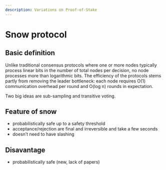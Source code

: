 ```yaml
---
description: Variations on Proof-of-Stake
---
```


# Snow protocol

## Basic definition

Unlike traditional consensus protocols where one or more nodes typically process linear bits in the number of total nodes per decision, no node processes more than logarithmic bits. The efficiency of the protocols stems partly from removing the leader bottleneck: each node requires O\(1\) communication overhead per round and O\(log n\) rounds in expectation.

Two big ideas are sub-sampling and transitive voting.

## Feature of snow

* probabilistically safe up to a safety threshold
* acceptance/rejection are final and irreversible and take a few seconds
* doesn’t need to have slashing

## Disavantage

* probabilistically safe \(new, lack of papers\)

